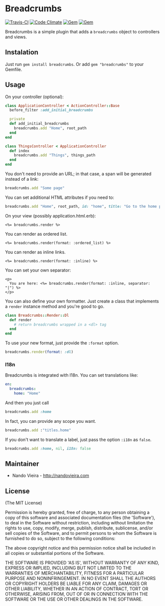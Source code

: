 # Breadcrumbs

[![Travis-CI](https://travis-ci.org/fnando/breadcrumbs.svg)](https://travis-ci.org/fnando/breadcrumbs)
[![Code Climate](https://codeclimate.com/github/fnando/breadcrumbs/badges/gpa.svg)](https://codeclimate.com/github/fnando/breadcrumbs)
[![Gem](https://img.shields.io/gem/v/breadcrumbs.svg)](https://rubygems.org/gems/breadcrumbs)
[![Gem](https://img.shields.io/gem/dt/breadcrumbs.svg)](https://rubygems.org/gems/breadcrumbs)

Breadcrumbs is a simple plugin that adds a `breadcrumbs` object to controllers
and views.

## Instalation

Just run `gem install breadcrumbs`. Or add `gem "breadcrumbs"` to your Gemfile.

## Usage

On your controller (optional):

```ruby
class ApplicationController < ActionController::Base
  before_filter :add_initial_breadcrumbs

  private
  def add_initial_breadcrumbs
    breadcrumbs.add "Home", root_path
  end
end

class ThingsController < ApplicationController
  def index
    breadcrumbs.add "Things", things_path
  end
end
```

You don't need to provide an URL; in that case, a span will be generated instead
of a link:

```ruby
breadcrumbs.add "Some page"
```

You can set additional HTML attributes if you need to:

```ruby
breadcrumbs.add "Home", root_path, id: "home", title: "Go to the home page"
```

On your view (possibly application.html.erb):

```erb
<%= breadcrumbs.render %>
```

You can render as ordered list.

```erb
<%= breadcrumbs.render(format: :ordered_list) %>
```

You can render as inline links.

```erb
<%= breadcrumbs.render(format: :inline) %>
```

You can set your own separator:

```erb
<p>
  You are here: <%= breadcrumbs.render(format: :inline, separator: "|") %>
</p>
```

You can also define your own formatter. Just create a class that implements a
`render` instance method and you're good to go.

```ruby
class Breadcrumbs::Render::Dl
  def render
    # return breadcrumbs wrapped in a <dl> tag
  end
end
```

To use your new format, just provide the `:format` option.

```ruby
breadcrumbs.render(format: :dl)
```

### I18n

Breadcrumbs is integrated with I18n. You can set translations like:

```yaml
en:
  breadcrumbs:
    home: "Home"
```

And then you just call

```ruby
breadcrumbs.add :home
```

In fact, you can provide any scope you want.

```ruby
breadcrumbs.add :"titles.home"
```

If you don't want to translate a label, just pass the option `:i18n` as `false`.

```ruby
breadcrumbs.add :home, nil, i18n: false
```

## Maintainer

- Nando Vieira - http://nandovieira.com

## License

(The MIT License)

Permission is hereby granted, free of charge, to any person obtaining a copy of
this software and associated documentation files (the 'Software'), to deal in
the Software without restriction, including without limitation the rights to
use, copy, modify, merge, publish, distribute, sublicense, and/or sell copies of
the Software, and to permit persons to whom the Software is furnished to do so,
subject to the following conditions:

The above copyright notice and this permission notice shall be included in all
copies or substantial portions of the Software.

THE SOFTWARE IS PROVIDED 'AS IS', WITHOUT WARRANTY OF ANY KIND, EXPRESS OR
IMPLIED, INCLUDING BUT NOT LIMITED TO THE WARRANTIES OF MERCHANTABILITY, FITNESS
FOR A PARTICULAR PURPOSE AND NONINFRINGEMENT. IN NO EVENT SHALL THE AUTHORS OR
COPYRIGHT HOLDERS BE LIABLE FOR ANY CLAIM, DAMAGES OR OTHER LIABILITY, WHETHER
IN AN ACTION OF CONTRACT, TORT OR OTHERWISE, ARISING FROM, OUT OF OR IN
CONNECTION WITH THE SOFTWARE OR THE USE OR OTHER DEALINGS IN THE SOFTWARE.
